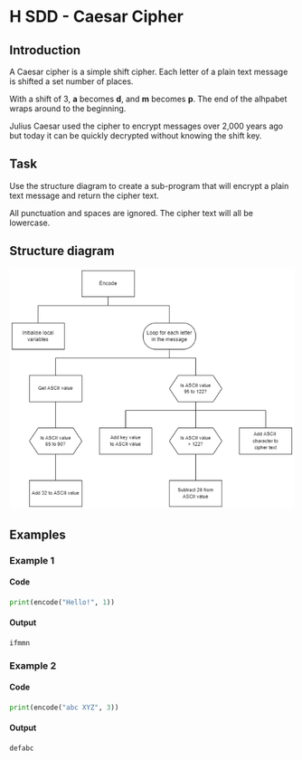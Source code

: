 # H SDD - Caesar Cipher  


## Introduction

A Caesar cipher is a simple shift cipher.  Each letter of a plain text message is shifted a set number of places.

With a shift of 3, __a__ becomes __d__, and __m__ becomes __p__.  The end of the alhpabet wraps around to the beginning.

Julius Caesar used the cipher to encrypt messages over 2,000 years ago but today it can be quickly decrypted without knowing the shift key.


## Task

Use the structure diagram to create a sub-program that will encrypt a plain text message and return the cipher text.

All punctuation and spaces are ignored.  The cipher text will all be lowercase.


## Structure diagram

  ![Structure diagram](assets/sd.png)


## Examples

### Example 1

#### Code
``` python
print(encode("Hello!", 1))
```

#### Output
```
ifmmn
```

### Example 2

#### Code
``` python
print(encode("abc XYZ", 3))
```

#### Output
```
defabc
```


